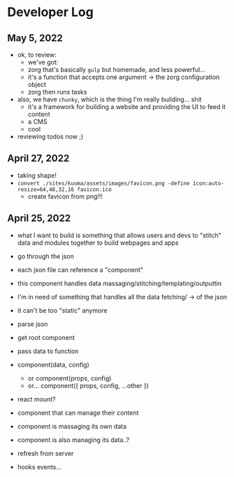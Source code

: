 # Developer Log

## May 5, 2022

* ok, to review:
    - we've got:
    - zorg that's basically `gulp` but homemade, and less powerful...
    - it's a function that accepts one argument
        -> the zorg configuration object
    - zorg then runs tasks
* also, we have `chunky`, which is the thing I'm really building... shit
    - it's a framework for building a website and providing the UI to feed it content
    - a CMS
    - cool
* reviewing todos now ;)

## April 27, 2022

* taking shape!
* `convert ./sites/kuuma/assets/images/favicon.png -define icon:auto-resize=64,48,32,16 favicon.ico`
    * create favicon from png!!!

## April 25, 2022

* what I want to build is something that allows users and devs to "stitch" data and modules together to build webpages and apps
* go through the json
* each json file can reference a "component"
* this component handles data massaging/stitching/templating/outputtin
* I'm in need of something that handles all the data fetching/ -> of the json
* it can't be too "static" anymore

* parse json
* get root component
* pass data to function
* component(data, config)
    - or component(props, config)
    - or... component({ props, config, ...other })

* react mount?
* component that can manage their content
* component is massaging its own data
* component is also managing its data..?

* refresh from server
* hooks events...